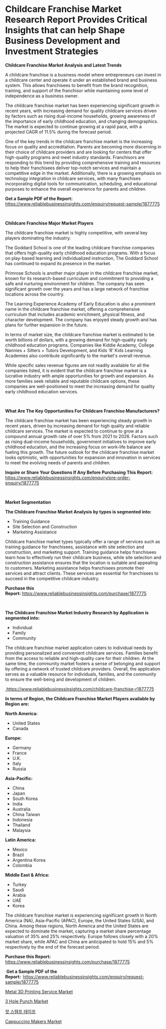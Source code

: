 <p><h1>Childcare Franchise Market Research Report Provides Critical Insights that can help Shape Business Development and Investment Strategies</h1></p><p><strong>Childcare Franchise Market Analysis and Latest Trends</strong></p>
<p><p>A childcare franchise is a business model where entrepreneurs can invest in a childcare center and operate it under an established brand and business system. This allows franchisees to benefit from the brand recognition, training, and support of the franchisor while maintaining some level of independence as a business owner.</p><p>The childcare franchise market has been experiencing significant growth in recent years, with increasing demand for quality childcare services driven by factors such as rising dual-income households, growing awareness of the importance of early childhood education, and changing demographics. The market is expected to continue growing at a rapid pace, with a projected CAGR of 11.5% during the forecast period.</p><p>One of the key trends in the childcare franchise market is the increasing focus on quality and accreditation. Parents are becoming more discerning in their choice of childcare providers and are looking for centers that offer high-quality programs and meet industry standards. Franchisors are responding to this trend by providing comprehensive training and resources to help their franchisees deliver top-notch services and maintain a competitive edge in the market. Additionally, there is a growing emphasis on technology integration in childcare services, with many franchises incorporating digital tools for communication, scheduling, and educational purposes to enhance the overall experience for parents and children.</p></p>
<p><strong>Get a Sample PDF of the Report:&nbsp;</strong> <a href="https://www.reliablebusinessinsights.com/enquiry/request-sample/1877775">https://www.reliablebusinessinsights.com/enquiry/request-sample/1877775</a></p>
<p>&nbsp;</p>
<p><strong>Childcare Franchise Major Market Players</strong></p>
<p><p>The childcare franchise market is highly competitive, with several key players dominating the industry. </p><p>The Goddard School is one of the leading childcare franchise companies that offers high-quality early childhood education programs. With a focus on play-based learning and individualized instruction, The Goddard School has continued to expand its presence in the market. </p><p>Primrose Schools is another major player in the childcare franchise market, known for its research-based curriculum and commitment to providing a safe and nurturing environment for children. The company has seen significant growth over the years and has a large network of franchise locations across the country. </p><p>The Learning Experience Academy of Early Education is also a prominent name in the childcare franchise market, offering a comprehensive curriculum that includes academic enrichment, physical fitness, and character development. The company has enjoyed steady growth and has plans for further expansion in the future. </p><p>In terms of market size, the childcare franchise market is estimated to be worth billions of dollars, with a growing demand for high-quality early childhood education programs. Companies like Kiddie Academy, College Nannies + Sitters + Tutors Development, and Kids ‘R’ Kids Learning Academies also contribute significantly to the market's overall revenue. </p><p>While specific sales revenue figures are not readily available for all the companies listed, it is evident that the childcare franchise market is a lucrative industry with ample opportunities for growth and expansion. As more families seek reliable and reputable childcare options, these companies are well-positioned to meet the increasing demand for quality early childhood education services.</p></p>
<p>&nbsp;</p>
<p><strong>What Are The Key Opportunities For Childcare Franchise Manufacturers?</strong></p>
<p><p>The childcare franchise market has been experiencing steady growth in recent years, driven by increasing demand for high quality and reliable childcare services. The market is expected to continue to grow at a compound annual growth rate of over 5% from 2021 to 2026. Factors such as rising dual-income households, government initiatives to improve early childhood education, and the increasing focus on work-life balance are fueling this growth. The future outlook for the childcare franchise market looks optimistic, with opportunities for expansion and innovation in services to meet the evolving needs of parents and children.</p></p>
<p><strong>Inquire or Share Your Questions If Any Before Purchasing This Report:</strong> <a href="https://www.reliablebusinessinsights.com/enquiry/pre-order-enquiry/1877775">https://www.reliablebusinessinsights.com/enquiry/pre-order-enquiry/1877775</a></p>
<p>&nbsp;</p>
<p><strong>Market Segmentation</strong></p>
<p><strong>The Childcare Franchise Market Analysis by types is segmented into:</strong></p>
<p><ul><li>Training Guidance</li><li>Site Selection and Construction</li><li>Marketing Assistance</li></ul></p>
<p><p>Childcare franchise market types typically offer a range of services such as training guidance for franchisees, assistance with site selection and construction, and marketing support. Training guidance helps franchisees learn how to effectively run their childcare business, while site selection and construction assistance ensures that the location is suitable and appealing to customers. Marketing assistance helps franchisees promote their services and attract clients. These services are essential for franchisees to succeed in the competitive childcare industry.</p></p>
<p><strong>Purchase this Report:&nbsp;</strong><a href="https://www.reliablebusinessinsights.com/purchase/1877775">https://www.reliablebusinessinsights.com/purchase/1877775</a></p>
<p>&nbsp;</p>
<p><strong>The Childcare Franchise Market Industry Research by Application is segmented into:</strong></p>
<p><ul><li>Individual</li><li>Family</li><li>Community</li></ul></p>
<p><p>The childcare franchise market application caters to individual needs by providing personalized and convenient childcare services. Families benefit from the access to reliable and high-quality care for their children. At the same time, the community market fosters a sense of belonging and support by offering a network of trusted childcare providers. Overall, the application serves as a valuable resource for individuals, families, and the community to ensure the well-being and development of children.</p></p>
<p><a href="https://www.reliablebusinessinsights.com/childcare-franchise-r1877775">&nbsp;https://www.reliablebusinessinsights.com/childcare-franchise-r1877775</a></p>
<p><strong>In terms of Region, the Childcare Franchise Market Players available by Region are:</strong></p>
<p>
    <p> <strong> North America: </strong>
        <ul>
            <li>United States</li>
            <li>Canada</li>
        </ul>
        </p> 
    <p> <strong> Europe: </strong>
        <ul>
            <li>Germany</li>
            <li>France</li>
            <li>U.K.</li>
            <li>Italy</li>
            <li>Russia</li>
        </ul>
        </p> 
    <p> <strong> Asia-Pacific: </strong>
        <ul>
            <li>China</li>
            <li>Japan</li>
            <li>South Korea</li>
            <li>India</li>
            <li>Australia</li>
            <li>China Taiwan</li>
            <li>Indonesia</li>
            <li>Thailand</li>
            <li>Malaysia</li>
        </ul>
        </p> 
    <p> <strong> Latin America: </strong>
        <ul>
            <li>Mexico</li>
            <li>Brazil</li>
            <li>Argentina Korea</li>
            <li>Colombia</li>
        </ul>
        </p> 
    <p> <strong> Middle East & Africa: </strong>
        <ul>
            <li>Turkey</li>
            <li>Saudi</li>
            <li>Arabia</li>
            <li>UAE</li>
            <li>Korea</li>
        </ul>
    </p>
    </p>
<p><p>The childcare franchise market is experiencing significant growth in North America (NA), Asia-Pacific (APAC), Europe, the United States (USA), and China. Among these regions, North America and the United States are expected to dominate the market, capturing a market share percentage valuation of 35% and 25% respectively. Europe follows closely with a 20% market share, while APAC and China are anticipated to hold 15% and 5% respectively by the end of the forecast period.</p></p>
<p><strong>Purchase this Report: </strong><a href="https://www.reliablebusinessinsights.com/purchase/1877775">https://www.reliablebusinessinsights.com/purchase/1877775</a></p>
<p>&nbsp;<strong>Get a Sample PDF of the Report:&nbsp;&nbsp;</strong><a href="https://www.reliablebusinessinsights.com/enquiry/request-sample/1877775">https://www.reliablebusinessinsights.com/enquiry/request-sample/1877775</a></p>
<p><strong></strong></p>
<p><p><a href="https://github.com/nusratjahan12006/Market-Research-Report-List-1/blob/main/metal-3d-printing-service-market.md">Metal 3D Printing Service Market</a></p><p><a href="https://medium.com/@haangelat16/global-3-hole-punch-market-focus-on-product-type-desktop-handheld-other-end-user-and-region-7d39d6c4f22c">3 Hole Punch Market</a></p><p><a href="https://github.com/laholand/Market-Research-Report-List-5/blob/main/971476231571.md">핫 스탬프 테이프</a></p><p><a href="https://medium.com/@electatowne2023/cappuccino-makers-market-research-report-includes-analysis-on-market-size-share-and-growth-rate-at-dcb270e6f38a">Cappuccino Makers Market</a></p></p>